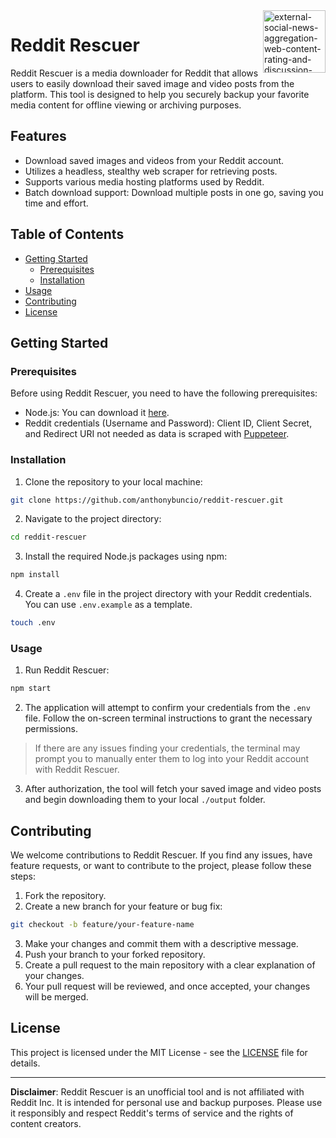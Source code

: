 <img width="100" height="100" align="right"  src="https://img.icons8.com/external-tal-revivo-tritone-tal-revivo/200/external-social-news-aggregation-web-content-rating-and-discussion-website-logo-tritone-tal-revivo.png" alt="external-social-news-aggregation-web-content-rating-and-discussion-website-logo-tritone-tal-revivo"/>

# Reddit Rescuer

Reddit Rescuer is a media downloader for Reddit that allows users to easily download their saved image and video posts from the platform. This tool is designed to help you securely backup your favorite media content for offline viewing or archiving purposes.

## Features

- Download saved images and videos from your Reddit account.
- Utilizes a headless, stealthy web scraper for retrieving posts.
- Supports various media hosting platforms used by Reddit.
- Batch download support: Download multiple posts in one go, saving you time and effort.

## Table of Contents

- [Getting Started](#getting-started)
  - [Prerequisites](#prerequisites)
  - [Installation](#installation)
- [Usage](#usage)
- [Contributing](#contributing)
- [License](#license)

## Getting Started

### Prerequisites

Before using Reddit Rescuer, you need to have the following prerequisites:

- Node.js: You can download it [here](https://nodejs.org/).
- Reddit credentials (Username and Password): Client ID, Client Secret, and Redirect URI not needed as data is scraped with [Puppeteer](https://pptr.dev/).

### Installation

1.  Clone the repository to your local machine:

```bash
git clone https://github.com/anthonybuncio/reddit-rescuer.git
```

2.  Navigate to the project directory:

```bash
cd reddit-rescuer
```

3.  Install the required Node.js packages using npm:

```bash
npm install
```

4.  Create a `.env` file in the project directory with your Reddit credentials. You can use `.env.example` as a template.

```bash
touch .env
```

### Usage

1.  Run Reddit Rescuer:

```bash
npm start
```

2.  The application will attempt to confirm your credentials from the `.env` file. Follow the on-screen terminal instructions to grant the necessary permissions.

> If there are any issues finding your credentials, the terminal may prompt you to manually enter them to log into your Reddit account with Reddit Rescuer.

3.  After authorization, the tool will fetch your saved image and video posts and begin downloading them to your local `./output` folder.

## Contributing

We welcome contributions to Reddit Rescuer. If you find any issues, have feature requests, or want to contribute to the project, please follow these steps:

1.  Fork the repository.
2.  Create a new branch for your feature or bug fix:

```bash
git checkout -b feature/your-feature-name
```

3.  Make your changes and commit them with a descriptive message.
4.  Push your branch to your forked repository.
5.  Create a pull request to the main repository with a clear explanation of your changes.
6.  Your pull request will be reviewed, and once accepted, your changes will be merged.

## License

This project is licensed under the MIT License - see the [LICENSE](https://github.com/anthonybuncio/reddit-rescuer/blob/main/LICENSE.txt) file for details.

---

**Disclaimer**: Reddit Rescuer is an unofficial tool and is not affiliated with Reddit Inc. It is intended for personal use and backup purposes. Please use it responsibly and respect Reddit's terms of service and the rights of content creators.
